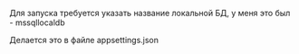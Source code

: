 <p class="has-line-data" data-line-start="0" data-line-end="1">Для запуска требуется указать название локальной БД, у меня это был - mssqllocaldb</p>
<p class="has-line-data" data-line-start="2" data-line-end="3">Делается это в файле appsettings.json</p>
